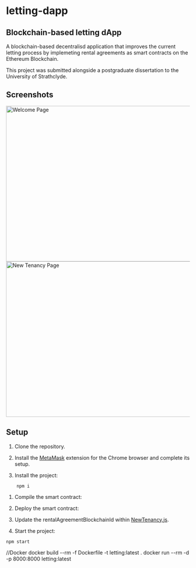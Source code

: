 # letting-dapp

## Blockchain-based letting dApp

A blockchain-based decentralisd application that improves the current letting process by implemeting rental agreements as smart contracts on the Ethereum Blockchain.

This project was submitted alongside a postgraduate dissertation to the University of Strathclyde.

## Screenshots

<img src="./screenshots/WelcomePage.png" alt="Welcome Page" style="height: 425px; width: 1025px;"/>
<img src="./screenshots/NewTenancyPage.png" alt="New Tenancy Page" style="height: 425px; width: 1025px;"/>

## Setup

1. Clone the repository.

2. Install the [MetaMask](https://metamask.io/) extension for the Chrome browser and complete its setup.

3. Install the project:

```
    npm i
```

1. Compile the smart contract:


2. Deploy the smart contract:

3. Update the rentalAgreementBlockchainId within [NewTenancy.js](./src/components/mainPanel/panels/NewTenancy.js).

4. Start the project:

```
npm start
```
//Docker
docker build --rm -f Dockerfile -t letting:latest .
docker run --rm -d -p 8000:8000 letting:latest
